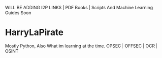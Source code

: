 WILL BE ADDING I2P LINKS | PDF Books | Scripts And Machine Learning Guides Soon

# HarryLaPirate
Mostly Python, Also What im learning at the time. OPSEC | OFFSEC | OCR | OSINT
